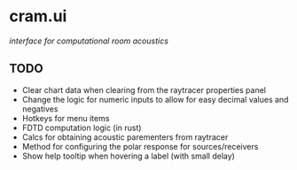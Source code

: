 # cram.ui

*interface for computational room acoustics*


## TODO
- Clear chart data when clearing from the raytracer properties panel
- Change the logic for numeric inputs to allow for easy decimal values and negatives
- Hotkeys for menu items
- FDTD computation logic (in rust)
- Calcs for obtaining acoustic parementers from raytracer
- Method for configuring the polar response for sources/receivers
- Show help tooltip when hovering a label (with small delay)

